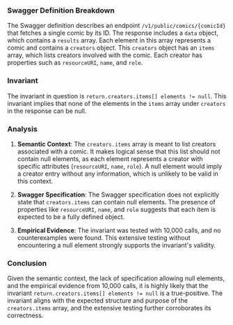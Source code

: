 ### Swagger Definition Breakdown

The Swagger definition describes an endpoint `/v1/public/comics/{comicId}` that fetches a single comic by its ID. The response includes a `data` object, which contains a `results` array. Each element in this array represents a comic and contains a `creators` object. This `creators` object has an `items` array, which lists creators involved with the comic. Each creator has properties such as `resourceURI`, `name`, and `role`.

### Invariant

The invariant in question is `return.creators.items[] elements != null`. This invariant implies that none of the elements in the `items` array under `creators` in the response can be null.

### Analysis

1. **Semantic Context**: The `creators.items` array is meant to list creators associated with a comic. It makes logical sense that this list should not contain null elements, as each element represents a creator with specific attributes (`resourceURI`, `name`, `role`). A null element would imply a creator entry without any information, which is unlikely to be valid in this context.

2. **Swagger Specification**: The Swagger specification does not explicitly state that `creators.items` can contain null elements. The presence of properties like `resourceURI`, `name`, and `role` suggests that each item is expected to be a fully defined object.

3. **Empirical Evidence**: The invariant was tested with 10,000 calls, and no counterexamples were found. This extensive testing without encountering a null element strongly supports the invariant's validity.

### Conclusion

Given the semantic context, the lack of specification allowing null elements, and the empirical evidence from 10,000 calls, it is highly likely that the invariant `return.creators.items[] elements != null` is a true-positive. The invariant aligns with the expected structure and purpose of the `creators.items` array, and the extensive testing further corroborates its correctness.
